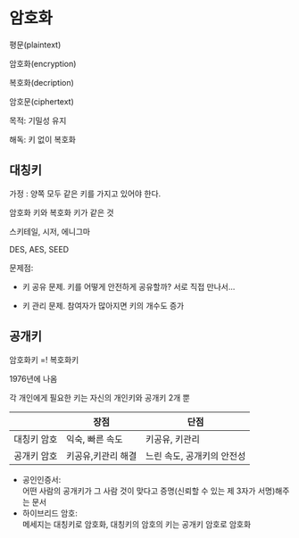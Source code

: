 # 암호화
평문(plaintext)

암호화(encryption)

복호화(decription)

암호문(ciphertext)

목적: 기밀성 유지

해독: 키 없이 복호화


## 대칭키
가정 : 양쪽 모두 같은 키를 가지고 있어야 한다.

암호화 키와 복호화 키가 같은 것

스키테일, 시저, 에니그마

DES, AES, SEED

문제점:
- 키 공유 문제. 키를 어떻게 안전하게 공유할까?
서로 직접 만나서...

- 키 관리 문제. 참여자가 많아지면 키의 개수도 증가

## 공개키
암호화키 =! 복호화키

1976년에 나옴

각 개인에게 필요한 키는 자신의 개인키와 공개키 2개 뿐

| | 장점 | 단점 |
| - | - | - |
| 대칭키 암호 | 익숙, 빠른 속도 | 키공유, 키관리 |
| 공개키 암호 | 키공유,키관리 해결 | 느린 속도, 공개키의 안전성 |
- 공인인증서:<br>어떤 사람의 공개키가 그 사람 것이 맞다고 증명(신뢰할 수 있는 제 3자가 서명)해주는 문서
- 하이브리드 암호:<br>메세지는 대칭키로 암호화, 대칭키의 암호의 키는 공개키 암호로 암호화